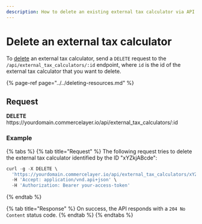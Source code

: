```yaml
---
description: How to delete an existing external tax calculator via API
---
```


# Delete an external tax calculator

To <a href="https://docs.commercelayer.io/developers/deleting-resources" target="_blank">delete</a> an external tax calculator, send a `DELETE` request to the `/api/external_tax_calculators/:id` endpoint, where `id` is the id of the external tax calculator that you want to delete.

{% page-ref page="../../deleting-resources.md" %}

## Request

**DELETE** https://<i></i>yourdomain.commercelayer.io/api/external_tax_calculators/:id

### Example

{% tabs %}
{% tab title="Request" %}
The following request tries to delete the external tax calculator identified by the ID "xYZkjABcde":

```javascript
curl -g -X DELETE \
  'https://yourdomain.commercelayer.io/api/external_tax_calculators/xYZkjABcde' \
  -H 'Accept: application/vnd.api+json' \
  -H 'Authorization: Bearer your-access-token'
```
{% endtab %}

{% tab title="Response" %}
On success, the API responds with a `204 No Content` status code.
{% endtab %}
{% endtabs %}

